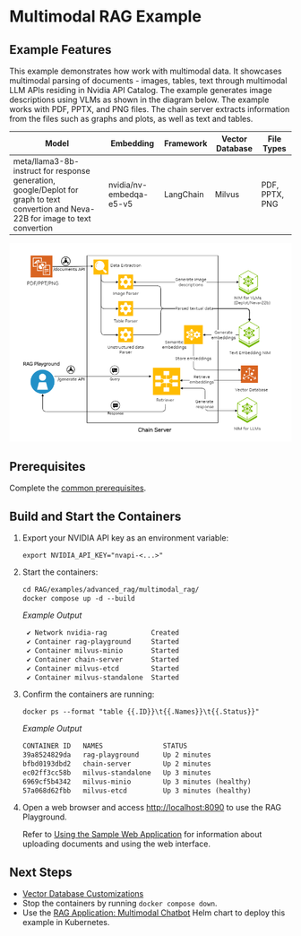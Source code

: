 <!--
  SPDX-FileCopyrightText: Copyright (c) 2023 NVIDIA CORPORATION & AFFILIATES. All rights reserved.
  SPDX-License-Identifier: Apache-2.0
-->

# Multimodal RAG Example

## Example Features

This example demonstrates how work with multimodal data.
It showcases multimodal parsing of documents - images, tables, text through multimodal LLM APIs residing in Nvidia API Catalog. The example generates image descriptions using VLMs as shown in the diagram below.
The example works with PDF, PPTX, and PNG files.
The chain server extracts information from the files such as graphs and plots, as well as text and tables.

| Model                   | Embedding                | Framework | Vector Database | File Types     |
| ----------------------- | ------------------------ | --------- | --------------- | -------------- |
| meta/llama3-8b-instruct for response generation, google/Deplot for graph to text convertion and Neva-22B for image to text convertion | nvidia/nv-embedqa-e5-v5  | LangChain | Milvus          | PDF, PPTX, PNG |

![Diagram](../../../../docs/images/multimodal_rag_arch.png)

## Prerequisites

Complete the [common prerequisites](../../../../docs/common-prerequisites.md).

## Build and Start the Containers

1. Export your NVIDIA API key as an environment variable:

   ```text
   export NVIDIA_API_KEY="nvapi-<...>"
   ```

1. Start the containers:

   ```console
   cd RAG/examples/advanced_rag/multimodal_rag/
   docker compose up -d --build
   ```

   *Example Output*

   ```output
    ✔ Network nvidia-rag           Created
    ✔ Container rag-playground     Started
    ✔ Container milvus-minio       Started
    ✔ Container chain-server       Started
    ✔ Container milvus-etcd        Started
    ✔ Container milvus-standalone  Started
   ```

1. Confirm the containers are running:

   ```console
   docker ps --format "table {{.ID}}\t{{.Names}}\t{{.Status}}"
   ```

   *Example Output*

   ```output
   CONTAINER ID   NAMES               STATUS
   39a8524829da   rag-playground      Up 2 minutes
   bfbd0193dbd2   chain-server        Up 2 minutes
   ec02ff3cc58b   milvus-standalone   Up 3 minutes
   6969cf5b4342   milvus-minio        Up 3 minutes (healthy)
   57a068d62fbb   milvus-etcd         Up 3 minutes (healthy)
   ```

1. Open a web browser and access <http://localhost:8090> to use the RAG Playground.

   Refer to [Using the Sample Web Application](../../../../docs/using-sample-web-application.md)
   for information about uploading documents and using the web interface.

## Next Steps

- [Vector Database Customizations](../../../../docs/vector-database.md)
- Stop the containers by running `docker compose down`.
- Use the [RAG Application: Multimodal Chatbot](https://registry.ngc.nvidia.com/orgs/ohlfw0olaadg/teams/ea-participants/helm-charts/rag-app-multimodal-chatbot)
  Helm chart to deploy this example in Kubernetes.